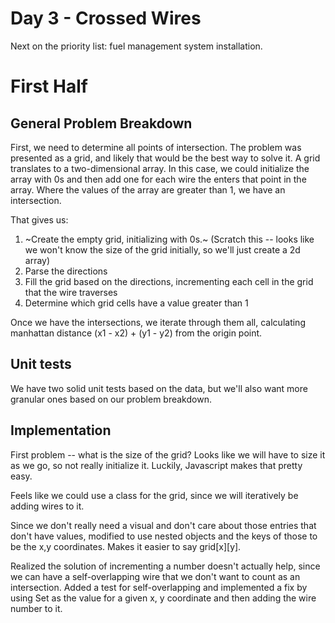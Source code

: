 # Day 3 - Crossed Wires

Next on the priority list: fuel management system installation.

# First Half

## General Problem Breakdown

First, we need to determine all points of intersection. The problem was presented as a grid, and likely that would be the best way to solve it. A grid translates to a two-dimensional array. In this case, we could initialize the array with 0s and then add one for each wire the enters that point in the array. Where the values of the array are greater than 1, we have an intersection.

That gives us:
1. ~Create the empty grid, initializing with 0s.~ (Scratch this -- looks like we won't know the size of the grid initially, so we'll just create a 2d array)
2. Parse the directions
3. Fill the grid based on the directions, incrementing each cell in the grid that the wire traverses
4. Determine which grid cells have a value greater than 1

Once we have the intersections, we iterate through them all, calculating manhattan distance (x1 - x2) + (y1 - y2) from the origin point.

## Unit tests

We have two solid unit tests based on the data, but we'll also want more granular ones based on our problem breakdown.

## Implementation

First problem -- what is the size of the grid? Looks like we will have to size it as we go, so not really initialize it. Luckily, Javascript makes that pretty easy.

Feels like we could use a class for the grid, since we will iteratively be adding wires to it.

Since we don't really need a visual and don't care about those entries that don't have values, modified to use nested objects and the keys of those to be the x,y coordinates. Makes it easier to say grid[x][y].

Realized the solution of incrementing a number doesn't actually help, since we can have a self-overlapping wire that we don't want to count as an intersection. Added a test for self-overlapping and implemented a fix by using Set as the value for a given x, y coordinate and then adding the wire number to it.


